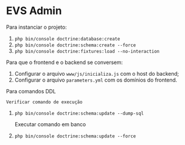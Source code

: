 EVS Admin
===

Para instanciar o projeto:

1. `php bin/console doctrine:database:create`
2. `php bin/console doctrine:schema:create --force`
3. `php bin/console doctrine:fixtures:load --no-interaction`

Para que o frontend e o backend se conversem:

1. Configurar o arquivo `www/js/inicializa.js` com o host do backend;
2. Configurar o arquivo `parameters.yml` com os domínios do frontend.

Para comandos DDL
	
	Verificar comando de execução
1. `php bin/console doctrine:schema:update --dump-sql`

	Executar comando em banco
2. `php bin/console doctrine:schema:update --force` 
